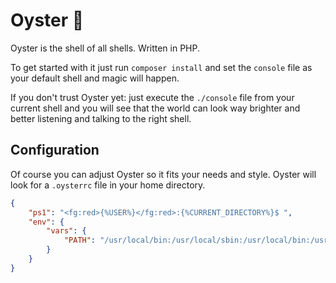 # Oyster 🐚

Oyster is the shell of all shells. Written in PHP.

To get started with it just run `composer install` and set the `console` file as your default shell and magic will happen.

If you don't trust Oyster yet: just execute the `./console` file from your current shell and you will see that the world
can look way brighter and better listening and talking to the right shell.

## Configuration

Of course you can adjust Oyster so it fits your needs and style. Oyster will look for a `.oysterrc` file in your home
directory.

````json
{
    "ps1": "<fg:red>{%USER%}</fg:red>:{%CURRENT_DIRECTORY%}$ ",
    "env": {
        "vars": {
            "PATH": "/usr/local/bin:/usr/local/sbin:/usr/local/bin:/usr/bin:/bin:/usr/sbin:/sbin"
        }
    }
}
````